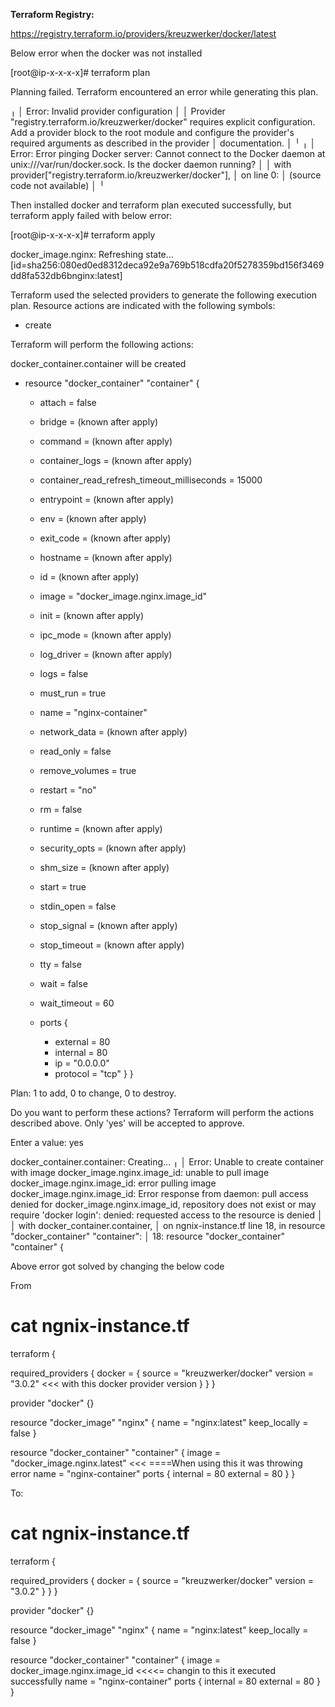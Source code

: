 



**Terraform Registry:**

https://registry.terraform.io/providers/kreuzwerker/docker/latest


Below error when the docker was not installed

[root@ip-x-x-x-x]# terraform plan

Planning failed. Terraform encountered an error while generating this plan.

╷
│ Error: Invalid provider configuration
│ 
│ Provider "registry.terraform.io/kreuzwerker/docker" requires explicit configuration. Add a provider block to the root module and configure the provider's required arguments as described in the provider
│ documentation.
│ 
╵
╷
│ Error: Error pinging Docker server: Cannot connect to the Docker daemon at unix:///var/run/docker.sock. Is the docker daemon running?
│ 
│   with provider["registry.terraform.io/kreuzwerker/docker"],
│   on <empty> line 0:
│   (source code not available)
│ 
╵

  
  Then installed docker and terraform plan executed successfully, but terraform apply failed with below error:
  
  [root@ip-x-x-x-x]# terraform apply

 docker_image.nginx: Refreshing state... [id=sha256:080ed0ed8312deca92e9a769b518cdfa20f5278359bd156f3469dd8fa532db6bnginx:latest]

Terraform used the selected providers to generate the following execution plan. Resource actions are indicated with the following symbols:
  + create

Terraform will perform the following actions:

  docker_container.container will be created
  + resource "docker_container" "container" {
      + attach                                      = false
      + bridge                                      = (known after apply)
      + command                                     = (known after apply)
      + container_logs                              = (known after apply)
      + container_read_refresh_timeout_milliseconds = 15000
      + entrypoint                                  = (known after apply)
      + env                                         = (known after apply)
      + exit_code                                   = (known after apply)
      + hostname                                    = (known after apply)
      + id                                          = (known after apply)
      + image                                       = "docker_image.nginx.image_id"
      + init                                        = (known after apply)
      + ipc_mode                                    = (known after apply)
      + log_driver                                  = (known after apply)
      + logs                                        = false
      + must_run                                    = true
      + name                                        = "nginx-container"
      + network_data                                = (known after apply)
      + read_only                                   = false
      + remove_volumes                              = true
      + restart                                     = "no"
      + rm                                          = false
      + runtime                                     = (known after apply)
      + security_opts                               = (known after apply)
      + shm_size                                    = (known after apply)
      + start                                       = true
      + stdin_open                                  = false
      + stop_signal                                 = (known after apply)
      + stop_timeout                                = (known after apply)
      + tty                                         = false
      + wait                                        = false
      + wait_timeout                                = 60

      + ports {
          + external = 80
          + internal = 80
          + ip       = "0.0.0.0"
          + protocol = "tcp"
        }
    }

Plan: 1 to add, 0 to change, 0 to destroy.

Do you want to perform these actions?
  Terraform will perform the actions described above.
  Only 'yes' will be accepted to approve.

  Enter a value: yes

docker_container.container: Creating...
╷
│ Error: Unable to create container with image docker_image.nginx.image_id: unable to pull image docker_image.nginx.image_id: error pulling image docker_image.nginx.image_id: Error response from daemon: pull access denied for docker_image.nginx.image_id, repository does not exist or may require 'docker login': denied: requested access to the resource is denied
│ 
│   with docker_container.container,
│   on ngnix-instance.tf line 18, in resource "docker_container" "container":
│   18: resource "docker_container" "container" {
  
  
  
  
  Above error got solved by changing the below code 
  
  From
  
  # cat ngnix-instance.tf 
terraform {

   required_providers {
    docker = {
     source = "kreuzwerker/docker"
     version = "3.0.2"   <<< with this docker provider version
}
}
}

provider "docker" {}

resource "docker_image" "nginx"  {
  name = "nginx:latest"
  keep_locally = false
}

resource "docker_container" "container" {
  image = "docker_image.nginx.latest"          <<< ====When using this it was throwing error
  name = "nginx-container"
  ports {
     internal = 80
     external = 80
}
}
  
  
To:
  
  # cat ngnix-instance.tf 
terraform {

   required_providers {
    docker = {
     source = "kreuzwerker/docker"
     version = "3.0.2"
}
}
}

provider "docker" {}

resource "docker_image" "nginx"  {
  name = "nginx:latest"
  keep_locally = false
}

resource "docker_container" "container" {
  image = docker_image.nginx.image_id      <<<<= changin to this it executed successfully
  name = "nginx-container"
  ports {
     internal = 80
     external = 80
}
}
